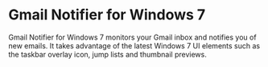 Gmail Notifier for Windows 7
============================

Gmail Notifier for Windows 7 monitors your Gmail inbox and notifies you of new emails. It takes advantage of the latest Windows 7 UI elements such as the taskbar overlay icon, jump lists and thumbnail previews.
